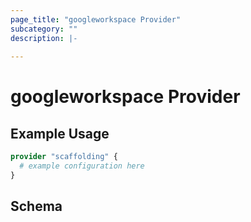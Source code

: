 ```yaml
---
page_title: "googleworkspace Provider"
subcategory: ""
description: |-
  
---
```


# googleworkspace Provider



## Example Usage

```terraform
provider "scaffolding" {
  # example configuration here
}
```

## Schema
